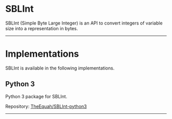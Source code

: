 <!-- Author (Created): Roger "Equah" Hürzeler -->
<!-- Date (Created): 12019.12.27 HE -->
<!-- License: apache-2.0 -->

**SBLInt**
================================================================================

SBLInt (Simple Byte Large Integer) is an API to convert integers of variable size into a representation in bytes.

--------------------------------------------------------------------------------

# Implementations

SBLInt is available in the following implementations.

## Python 3

Python 3 package for SBLInt.

Repository: [TheEquah/SBLInt-python3](https://github.com/TheEquah/SBLInt-python3/)

--------------------------------------------------------------------------------

